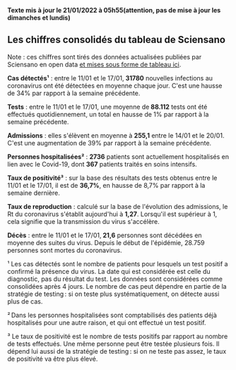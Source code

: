 <strong>Texte mis à jour le 21/01/2022 à 05h55(attention, pas de mise à jour les dimanches et lundis)</strong><h2>Les chiffres consolidés du tableau de Sciensano</h2><p>Note : ces chiffres sont tirés des données actualisées publiées par Sciensano en open data <a href='https://datastudio.google.com/embed/u/0/reporting/c14a5cfc-cab7-4812-848c-0369173148ab/page/ZwmOB_blank'>et mises sous forme de tableau ici</a>.<p><strong>Cas détectés¹</strong> : entre le 11/01 et le 17/01,<strong> 31780</strong> nouvelles infections au coronavirus ont été détectées en moyenne chaque jour. C'est une hausse de 34% par rapport à la semaine précédente.<p><strong>Tests</strong> : entre le 11/01 et le 17/01, une moyenne de<strong> 88.112</strong> tests ont été effectués quotidiennement, un total en hausse de 1% par rapport à la semaine précédente.<p><strong>Admissions</strong> : elles s'élèvent en moyenne à <strong> 255,1</strong> entre le 14/01 et le 20/01. C'est une augmentation de 39% par rapport à la semaine précédente.<p><strong>Personnes hospitalisées²</strong> : <strong>2736</strong> patients sont actuellement hospitalisés en lien avec le Covid-19, dont <strong>367</strong> patients traités en soins intensifs.<p><strong>Taux de positivité³</strong> : sur la base des résultats des tests obtenus entre le 11/01 et le 17/01, il est de <strong>36,7%</strong>, en hausse de 8,7% par rapport à la semaine dernière.<p><strong>Taux de reproduction</strong> : calculé sur la base de l'évolution des admissions, le Rt du coronavirus s'établit aujourd'hui à <strong>1,27</strong>. Lorsqu'il est supérieur à 1, cela signifie que la transmission du virus s'accélère.<p><strong>Décès</strong> : entre le 11/01 et le 17/01,<strong> 21,6</strong> personnes sont décédées en moyenne des suites du virus. Depuis le début de l'épidémie, 28.759 personnes sont mortes du coronavirus.<p>¹ Les cas détectés sont le nombre de patients pour lesquels un test positif a confirmé la présence du virus. La date qui est considérée est celle du diagnostic, pas du résultat du test. Les données sont considérées comme consolidées après 4 jours. Le nombre de cas peut dépendre en partie de la stratégie de testing : si on teste plus systématiquement, on détecte aussi plus de cas.<p>² Dans les personnes hospitalisées sont comptabilisés des patients déjà hospitalisés pour une autre raison, et qui ont effectué un test positif.<p>³ Le taux de positivité est le nombre de tests positifs par rapport au nombre de tests effectués. Une même personne peut être testée plusieurs fois. Il dépend lui aussi de la stratégie de testing : si on ne teste pas assez, le taux de positivité va être plus élevé.